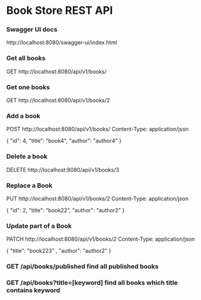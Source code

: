 # Book Store REST API

### Swagger UI docs
http://localhost:8080/swagger-ui/index.html

### Get all books
GET http://localhost:8080/api/v1/books/

### Get one books
GET http://localhost:8080/api/v1/books/2

### Add a book
POST http://localhost:8080/api/v1/books/
Content-Type: application/json

{
"id": 4,
"title": "book4",
"author": "author4"
}

### Delete a book
DELETE http://localhost:8080/api/v1/books/3

### Replace a Book
PUT http://localhost:8080/api/v1/books/2
Content-Type: application/json

{
"id": 2,
"title": "book22",
"author": "author2"
}

### Update part of a Book
PATCH http://localhost:8080/api/v1/books/2
Content-Type: application/json

{
"title": "book223" ,
"author": "author2"
}


### GET	/api/books/published	find all published books
### GET	/api/books?title=[keyword]	find all books which title contains keyword

